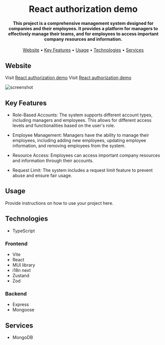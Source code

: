 <h1 align="center">React authorization demo</h1>

<h4 align="center">This project is a comprehensive management system designed for companies and their employees. It provides a platform for managers to effectively manage their teams, and for employees to access important company resources and information.</h4>

<p align="center">
  <a href="#website">Website</a> &#x2022;
  <a href="#key-features">Key Features</a> &#x2022;
  <a href="#usage">Usage</a> &#x2022;
  <a href="#technologies">Technologies</a> &#x2022;
  <a href="#services">Services</a> 
</p>

## Website

Visit [React authorization demo](https://react-authorization-demo.onrender.com)
Visit <a href="https://react-authorization-demo.onrender.com" target="_blank">React authorization demo</a>

![screenshot](client/src/assets/screenshot.png)

## Key Features

* Role-Based Accounts: The system supports different account types, including managers and employees. This allows for different access levels and functionalities based on the user's role.

* Employee Management: Managers have the ability to manage their employees, including adding new employees, updating employee information, and removing employees from the system.

* Resource Access: Employees can access important company resources and information through their accounts.

* Request Limit: The system includes a request limit feature to prevent abuse and ensure fair usage.

## Usage

Provide instructions on how to use your project here.

## Technologies
- TypeScript

### Frontend
- Vite
- React
- MUI library
- i18n next
- Zustand
- Zod

### Backend
- Express
- Mongoose

## Services
- MongoDB
